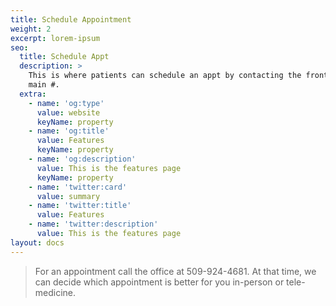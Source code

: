 ```yaml
---
title: Schedule Appointment
weight: 2
excerpt: lorem-ipsum
seo:
  title: Schedule Appt
  description: >
    This is where patients can schedule an appt by contacting the front desk
    main #.
  extra:
    - name: 'og:type'
      value: website
      keyName: property
    - name: 'og:title'
      value: Features
      keyName: property
    - name: 'og:description'
      value: This is the features page
      keyName: property
    - name: 'twitter:card'
      value: summary
    - name: 'twitter:title'
      value: Features
    - name: 'twitter:description'
      value: This is the features page
layout: docs
---
```

> For an appointment call the office at 509-924-4681. At that time, we can decide which appointment is better for you in-person or tele-medicine.
